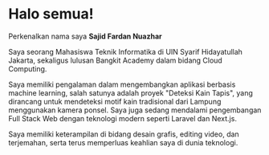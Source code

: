 # Halo semua!
Perkenalkan nama saya **Sajid Fardan Nuazhar**

Saya seorang Mahasiswa Teknik Informatika di UIN Syarif Hidayatullah Jakarta, sekaligus lulusan Bangkit Academy dalam bidang Cloud Computing.

Saya memiliki pengalaman dalam mengembangkan aplikasi berbasis machine learning, salah satunya adalah proyek "Deteksi Kain Tapis", yang dirancang untuk mendeteksi motif kain tradisional dari Lampung menggunakan kamera ponsel. Saya juga sedang mendalami pengembangan Full Stack Web dengan teknologi modern seperti Laravel dan Next.js.

Saya memiliki keterampilan di bidang desain grafis, editing video, dan terjemahan, serta terus memperluas keahlian saya di dunia teknologi.
